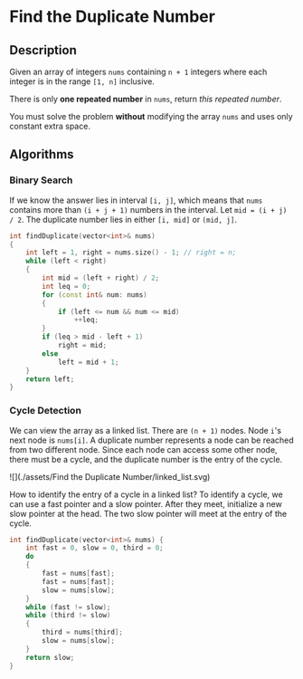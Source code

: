 # Find the Duplicate Number

## Description

Given an array of integers `nums` containing `n + 1` integers where each integer is in the range `[1, n]` inclusive.

There is only **one repeated number** in `nums`, return *this repeated number*.

You must solve the problem **without** modifying the array `nums` and uses only constant extra space.

## Algorithms

### Binary Search

If we know the answer lies in interval `[i, j]`, which means that `nums` contains more than `(i + j + 1)` numbers in the interval. Let `mid = (i + j) / 2`. The duplicate number lies in either `[i, mid]` or `(mid, j]`.

```c++
int findDuplicate(vector<int>& nums)
{
    int left = 1, right = nums.size() - 1; // right = n;
    while (left < right)
    {
        int mid = (left + right) / 2;
        int leq = 0;
        for (const int& num: nums)
        {
            if (left <= num && num <= mid)
                ++leq;
        }
        if (leq > mid - left + 1)
            right = mid;
        else
            left = mid + 1;
    }
    return left;
}
```

###  Cycle Detection

We can view the array as a linked list. There are `(n + 1)` nodes. Node `i`'s next node is `nums[i]`. A duplicate number represents a node can be reached from two different node. Since each node can access some other node, there must be a cycle, and the duplicate number is the entry of the cycle.

![](./assets/Find the Duplicate Number/linked_list.svg)

How to identify the entry of a cycle in a linked list? To identify a cycle, we can use a fast pointer and a slow pointer. After they meet, initialize a new slow pointer at the head. The two slow pointer will meet at the entry of the cycle.

```c++
int findDuplicate(vector<int>& nums) {
    int fast = 0, slow = 0, third = 0;
    do
    {
        fast = nums[fast];
        fast = nums[fast];
        slow = nums[slow];
    }
    while (fast != slow);
    while (third != slow)
    {
        third = nums[third];
        slow = nums[slow];
    }
    return slow;
}
```

